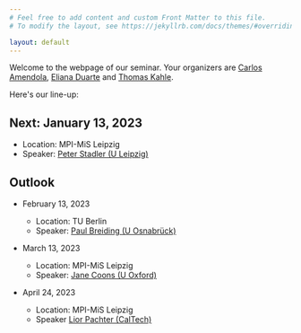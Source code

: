 ```yaml
---
# Feel free to add content and custom Front Matter to this file.
# To modify the layout, see https://jekyllrb.com/docs/themes/#overriding-theme-defaults

layout: default
---
```


Welcome to the webpage of our seminar.  Your organizers are [Carlos Amendola](http://www.luke-amendola.appspot.com/), [Eliana Duarte](https://emduart2.github.io/) and [Thomas Kahle](https://thomas-kahle.de/).

Here's our line-up:

## Next: January 13, 2023

- Location:	MPI-MiS Leipzig
- Speaker: [Peter Stadler (U Leipzig)](https://www.bioinf.uni-leipzig.de/~studla/)
  
## Outlook
  
- February 13, 2023
  - Location: TU Berlin
  - Speaker: [Paul Breiding (U Osnabrück)](https://pbrdng.github.io/index.html)
  
- March 13, 2023
  - Location: MPI-MiS Leipzig
  - Speaker: [Jane Coons (U Oxford)](https://www.sjc.ox.ac.uk/discover/people/jane-coons/)

- April 24, 2023
  - Location: MPI-MiS Leipzig
  - Speaker [Lior Pachter (CalTech)](https://pachterlab.github.io/)
  

